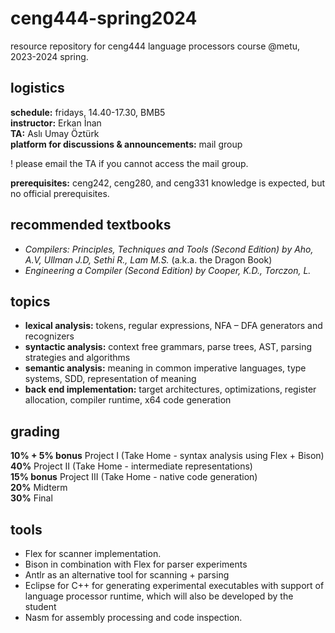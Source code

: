 # ceng444-spring2024
resource repository for ceng444 language processors course @metu, 2023-2024 spring.

## logistics

**schedule:** fridays, 14.40-17.30, BMB5  
**instructor:** Erkan İnan  
**TA:** Aslı Umay Öztürk  
**platform for discussions & announcements:** mail group 

! please email the TA if you cannot access the mail group.

**prerequisites:** ceng242, ceng280, and ceng331 knowledge is expected, but no official prerequisites.

## recommended textbooks
- *Compilers: Principles, Techniques and Tools (Second Edition) by Aho, A.V, Ullman J.D, Sethi R., Lam M.S.* (a.k.a. the Dragon Book)
- *Engineering a Compiler (Second Edition) by Cooper, K.D., Torczon, L.*

## topics
- **lexical analysis:** tokens, regular expressions, NFA – DFA generators and recognizers
- **syntactic analysis:** context free grammars, parse trees, AST, parsing strategies and algorithms
- **semantic analysis:** meaning in common imperative languages, type systems, SDD, representation of meaning
- **back end implementation:** target architectures, optimizations, register allocation, compiler runtime, x64 code generation

## grading
**10% + 5% bonus** Project I (Take Home - syntax analysis using Flex + Bison)  
**40%** Project II (Take Home - intermediate representations)  
**15% bonus** Project III (Take Home - native code generation)  
**20%** Midterm  
**30%** Final 

## tools
- Flex for scanner implementation.
- Bison in combination with Flex for parser experiments
- Antlr as an alternative tool for scanning + parsing
- Eclipse for C++ for generating experimental executables with support of language processor runtime, which will also be developed by the student
- Nasm for assembly processing and code inspection.
